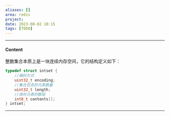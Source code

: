```yaml
---
aliases: []
area: redis
project: 
date: 2023-08-02 10:15
tags: [TODO]
---
```

---
#### Content
整数集合本质上是一块连续内存空间，它的结构定义如下：
```cpp
typedef struct intset {
    //编码方式
    uint32_t encoding;
    //集合包含的元素数量
    uint32_t length;
    //保存元素的数组
    int8_t contents[];
} intset;
```


---
